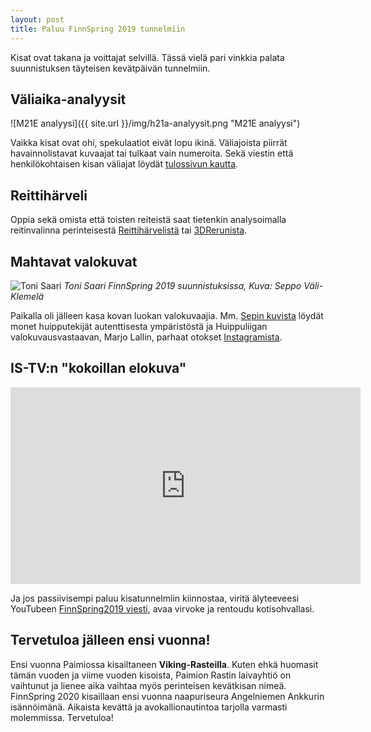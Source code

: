 ```yaml
---
layout: post
title: Paluu FinnSpring 2019 tunnelmiin
---
```


Kisat ovat takana ja voittajat selvillä. Tässä vielä pari vinkkia palata suunnistuksen täyteisen kevätpäivän tunnelmiin.

## Väliaika-analyysit

![M21E analyysi]({{ site.url }}/img/h21a-analyysit.png "M21E analyysi")

Vaikka kisat ovat ohi, spekulaatiot eivät lopu ikinä. Väliajoista piirrät havainnolistavat kuvaajat tai tulkaat vain numeroita. Sekä viestin että henkilökohtaisen kisan väliajat löydät [tulossivun kautta](https://finnspring2019.eu/tulospalvelu/).

## Reittihärveli

Oppia sekä omista että toisten reiteistä saat tietenkin analysoimalla reitinvalinna perinteisestä [Reittihärvelistä](https://finnspring2019.eu/tulospalvelu/) tai [3DRerunista](http://3drerun.worldofo.com/index.php?st=finnspring+2019&a=s&a=s&tl=1&s=lastdate&search=1&submit=Search&type=showoverview).

## Mahtavat valokuvat

![Toni Saari](https://seppov.galleria.fi/kuvat/Finnspring2019/Finnspring19%20viesti-1-8.jpg/_medium.jpg "Toni Saari") *Toni Saari FinnSpring 2019 suunnistuksissa, Kuva: Seppo Väli-Klemelä*

Paikalla oli jälleen kasa kovan luokan valokuvaajia. Mm. [Sepin kuvista](https://seppov.galleria.fi/kuvat/Finnspring2019/) löydät monet huipputekijät autenttisesta ympäristöstä ja Huippuliigan valokuvausvastaavan, Marjo Lallin, parhaat otokset [Instagramista](https://www.instagram.com/viestiliiga/).

## IS-TV:n "kokoillan elokuva"

<iframe width="560" height="315" src="https://www.youtube.com/embed/HXOhNoDXYwU" frameborder="0" allow="accelerometer; autoplay; encrypted-media; gyroscope; picture-in-picture" allowfullscreen></iframe>

Ja jos passiivisempi paluu kisatunnelmiin kiinnostaa, viritä älyteeveesi YouTubeen [FinnSpring2019 viesti](https://www.youtube.com/watch?v=HXOhNoDXYwU), avaa virvoke ja rentoudu kotisohvallasi.

## Tervetuloa jälleen ensi vuonna!

Ensi vuonna Paimiossa kisailtaneen **Viking-Rasteilla**. Kuten ehkä huomasit tämän vuoden ja viime vuoden kisoista, Paimion Rastin laivayhtiö on vaihtunut ja lienee aika vaihtaa myös perinteisen kevätkisan nimeä. FinnSpring 2020 kisaillaan ensi vuonna naapuriseura Angelniemen Ankkurin isännöimänä. Aikaista kevättä ja avokallionautintoa tarjolla varmasti molemmissa. Tervetuloa!

